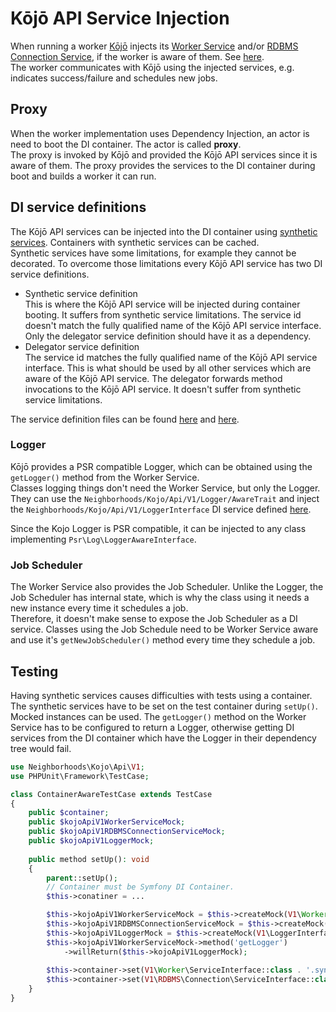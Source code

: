 # Kōjō API Service Injection

When running a worker [Kōjō](https://github.com/neighborhoods/kojo) injects its [Worker Service](https://github.com/neighborhoods/kojo/blob/5.x/src/Api/V1/Worker/ServiceInterface.php) and/or [RDBMS Connection Service](https://github.com/neighborhoods/kojo/blob/5.x/src/Api/V1/RDBMS/Connection/ServiceInterface.php), if the worker is aware of them. See [here](https://github.com/neighborhoods/kojo/blob/b6d8dd2959bcb938a6074e52f579d3bd0425013a/src/Foreman.php#L88).  
The worker communicates with Kōjō using the injected services, e.g. indicates success/failure and schedules new jobs.

## Proxy

When the worker implementation uses Dependency Injection, an actor is need to boot the DI container. The actor is called **proxy**.  
The proxy is invoked by Kōjō and provided the Kōjō API services since it is aware of them.
The proxy provides the services to the DI container during boot and builds a worker it can run.

## DI service definitions

The Kōjō API services can be injected into the DI container using [synthetic services](https://symfony.com/doc/4.4/service_container/synthetic_services.html). Containers with synthetic services can be cached.  
Synthetic services have some limitations, for example they cannot be decorated. To overcome those limitations every Kōjō API service has two DI service definitions.
* Synthetic service definition  
This is where the Kōjō API service will be injected during container booting. It suffers from synthetic service limitations. The service id doesn't match the fully qualified name of the Kōjō API service interface. Only the delegator service definition should have it as a dependency.
* Delegator service definition  
The service id matches the fully qualified name of the Kōjō API service interface. This is what should be used by all other services which are aware of the Kōjō API service. The delegator forwards method invocations to the Kōjō API service. It doesn't suffer from synthetic service limitations.
  
The service definition files can be found [here](../src/KojoApiV1/WorkerService.service.yml) and [here](../src/KojoApiV1/RDBMSConnectionService.service.yml).

### Logger

Kōjō provides a PSR compatible Logger, which can be obtained using the `getLogger()` method from the Worker Service.  
Classes logging things don't need the Worker Service, but only the Logger. They can use the `Neighborhoods/Kojo/Api/V1/Logger/AwareTrait` and inject the `Neighborhoods/Kojo/Api/V1/LoggerInterface` DI service defined [here](../src/KojoApiV1/Logger.service.yml).

Since the Kojo Logger is PSR compatible, it can be injected to any class implementing `Psr\Log\LoggerAwareInterface`.

### Job Scheduler

The Worker Service also provides the Job Scheduler. Unlike the Logger, the Job Scheduler has internal state, which is why the class using it needs a new instance every time it schedules a job.  
Therefore, it doesn't make sense to expose the Job Scheduler as a DI service. Classes using the Job Schedule need to be Worker Service aware and use it's `getNewJobScheduler()` method every time they schedule a job.

## Testing

Having synthetic services causes difficulties with tests using a container. The synthetic services have to be set on the test container during `setUp()`. Mocked instances can be used. The `getLogger()` method on the Worker Service has to be configured to return a Logger, otherwise getting DI services from the DI container which have the Logger in their dependency tree would fail.

``` php
use Neighborhoods\Kojo\Api\V1;
use PHPUnit\Framework\TestCase;

class ContainerAwareTestCase extends TestCase
{
    public $container;
    public $kojoApiV1WorkerServiceMock;
    public $kojoApiV1RDBMSConnectionServiceMock;
    public $kojoApiV1LoggerMock;
    
    public method setUp(): void
    {
        parent::setUp();
        // Container must be Symfony DI Container.
        $this->conatiner = ...

        $this->kojoApiV1WorkerServiceMock = $this->createMock(V1\Worker\ServiceInterface::class);
        $this->kojoApiV1RDBMSConnectionServiceMock = $this->createMock(V1\RDBMS\Connection\ServiceInterface::class);
        $this->kojoApiV1LoggerMock = $this->createMock(V1\LoggerInterface::class);
        $this->kojoApiV1WorkerServiceMock->method('getLogger')
            ->willReturn($this->kojoApiV1LoggerMock);
            
        $this->container->set(V1\Worker\ServiceInterface::class . '.synthetic', $this->kojoApiV1WorkerServiceMock);
        $this->container->set(V1\RDBMS\Connection\ServiceInterface::class . '.synthetic', $this->kojoApiV1RDBMSConnectionServiceMock);
    }
}
```
